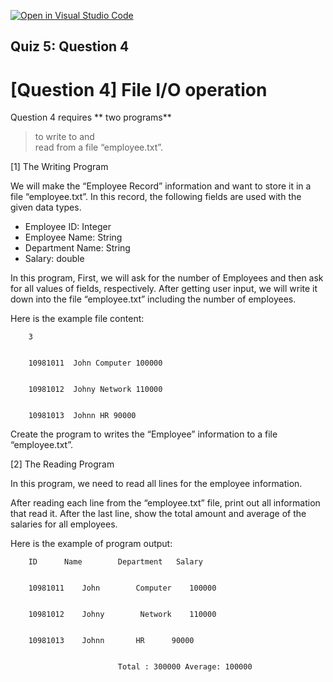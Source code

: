 [![Open in Visual Studio Code](https://classroom.github.com/assets/open-in-vscode-718a45dd9cf7e7f842a935f5ebbe5719a5e09af4491e668f4dbf3b35d5cca122.svg)](https://classroom.github.com/online_ide?assignment_repo_id=14314772&assignment_repo_type=AssignmentRepo)

## Quiz 5: Question 4

<!-----

You have some errors, warnings, or alerts. If you are using reckless mode, turn it off to see inline alerts.
* ERRORs: 0
* WARNINGs: 1
* ALERTS: 1

Conversion time: 0.433 seconds.


Using this Markdown file:

1. Paste this output into your source file.
2. See the notes and action items below regarding this conversion run.
3. Check the rendered output (headings, lists, code blocks, tables) for proper
   formatting and use a linkchecker before you publish this page.

Conversion notes:

* Docs to Markdown version 1.0β33
* Wed Oct 12 2022 23:20:57 GMT-0700 (PDT)
* Source doc: Quiz 5
* This is a partial selection. Check to make sure intra-doc links work.

WARNING:
Inline drawings not supported: look for ">>>>>  gd2md-html alert:  inline drawings..." in output.

----->


# [Question 4] File I/O operation

Question 4 requires
** two programs** 
>to write to and <br>
> read from a file “employee.txt”.

[1] The Writing Program

We will make the “Employee Record” information and want to store it in a file “employee.txt”. In this record, the following fields are used with the given data types.



* Employee ID: Integer
* Employee Name: String
* Department Name: String
* Salary: double




In this program, First, we will ask for the number of Employees and then ask for all values of fields, respectively. After getting user input, we will write it down into the file “employee.txt” including the number of employees.

Here is the example file content:


        3


        10981011  John Computer 100000 


        10981012  Johny Network 110000 


        10981013  Johnn HR 90000 

Create the program to writes the “Employee” information to a file “employee.txt”.

[2] The Reading Program

In this program, we need to read all lines for the employee information. 

After reading each line from the “employee.txt” file, print out all information that read it. After the last line, show the total amount and average of the salaries for all employees.

Here is the example of program output:


        ID 		Name 		Department	 Salary


        10981011  	John 		Computer 	100000 


        10981012  	Johny		 Network 	110000 


        10981013  	Johnn 		HR 		90000 


        					Total : 300000 Average: 100000


<!--
![A57](https://awesomescreenshot.s3.amazonaws.com/image/1352303/33343850-69d4f4e3d1af43e13b579c3df3ffbf48.png?X-Amz-Algorithm=AWS4-HMAC-SHA256&X-Amz-Credential=AKIAJSCJQ2NM3XLFPVKA%2F20221012%2Fus-east-1%2Fs3%2Faws4_request&X-Amz-Date=20221012T184816Z&X-Amz-Expires=28800&X-Amz-SignedHeaders=host&X-Amz-Signature=2432826b999540a0d58803cda36050d703992349f51494e389b8f64b789f299d)
-->

